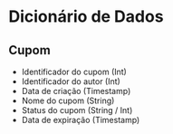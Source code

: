 # Dicionário de Dados

## Cupom

* Identificador do cupom (Int)
* Identificador do autor (Int)
* Data de criação (Timestamp)
* Nome do cupom (String)
* Status do cupom (String / Int)
* Data de expiração (Timestamp)